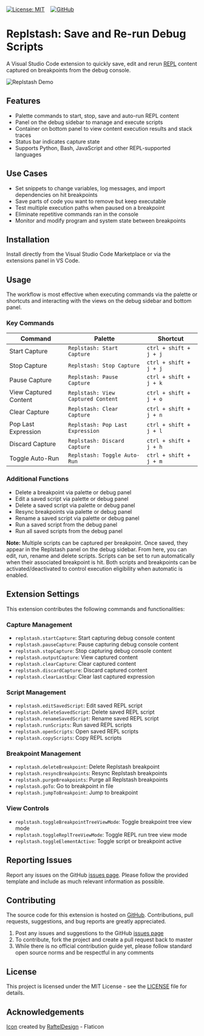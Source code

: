 [![License: MIT](https://img.shields.io/badge/License-MIT-yellow.svg)](https://opensource.org/licenses/MIT)
&nbsp;&nbsp;
[![GitHub](https://img.shields.io/badge/github-%23121011.svg?style=flat&logo=github&logoColor=white)](https://github.com/FelixVaughan/Replstash)

# Replstash: Save and Re-run Debug Scripts

A Visual Studio Code extension to quickly save, edit and rerun [REPL](https://en.wikipedia.org/wiki/Read%E2%80%93eval%E2%80%93print_loop) content captured on breakpoints from the debug console.

![Replstash Demo](images/demo.gif)

## Features 
- Palette commands to start, stop, save and auto-run REPL content
- Panel on the debug sidebar to manage and execute scripts
- Container on bottom panel to view content execution results and stack traces
- Status bar indicates capture state
- Supports Python, Bash, JavaScript and other REPL-supported languages

## Use Cases 
- Set snippets to change variables, log messages, and import dependencies on hit breakpoints
- Save parts of code you want to remove but keep executable
- Test multiple execution paths when paused on a breakpoint
- Eliminate repetitive commands ran in the console
- Monitor and modify program and system state between breakpoints

## Installation

Install directly from the Visual Studio Code Marketplace or via the extensions panel in VS Code.

## Usage

The workflow is most effective when executing commands via the palette or shortcuts and interacting with the views on the debug sidebar and bottom panel.

### Key Commands

| Command | Palette | Shortcut |
|---------|---------|----------|
| Start Capture | `Replstash: Start Capture` | `ctrl + shift + j + j` |
| Stop Capture | `Replstash: Stop Capture` | `ctrl + shift + j + j` |
| Pause Capture | `Replstash: Pause Capture` | `ctrl + shift + j + k` |
| View Captured Content | `Replstash: View Captured Content` | `ctrl + shift + j + o` |
| Clear Capture | `Replstash: Clear Capture` | `ctrl + shift + j + n` |
| Pop Last Expression | `Replstash: Pop Last Expression` | `ctrl + shift + j + l` |
| Discard Capture | `Replstash: Discard Capture` | `ctrl + shift + j + h` |
| Toggle Auto-Run | `Replstash: Toggle Auto-Run` | `ctrl + shift + j + m` |

### Additional Functions
- Delete a breakpoint via palette or debug panel
- Edit a saved script via palette or debug panel
- Delete a saved script via palette or debug panel
- Resync breakpoints via palette or debug panel
- Rename a saved script via palette or debug panel
- Run a saved script from the debug panel
- Run all saved scripts from the debug panel

**Note:** Multiple scripts can be captured per breakpoint. Once saved, they appear in the Replstash panel on the debug sidebar. From here, you can edit, run, rename and delete scripts. Scripts can be set to run automatically when their associated breakpoint is hit. Both scripts and breakpoints can be activated/deactivated to control execution eligibility when automatic is enabled.

## Extension Settings

This extension contributes the following commands and functionalities:

### Capture Management
- `replstash.startCapture`: Start capturing debug console content
- `replstash.pauseCapture`: Pause capturing debug console content
- `replstash.stopCapture`: Stop capturing debug console content
- `replstash.outputCapture`: View captured content
- `replstash.clearCapture`: Clear captured content
- `replstash.discardCapture`: Discard captured content
- `replstash.clearLastExp`: Clear last captured expression

### Script Management
- `replstash.editSavedScript`: Edit saved REPL script
- `replstash.deleteSavedScript`: Delete saved REPL script
- `replstash.renameSavedScript`: Rename saved REPL script
- `replstash.runScripts`: Run saved REPL scripts
- `replstash.openScripts`: Open saved REPL scripts
- `replstash.copyScripts`: Copy REPL scripts

### Breakpoint Management
- `replstash.deleteBreakpoint`: Delete Replstash breakpoint
- `replstash.resyncBreakpoints`: Resync Replstash breakpoints
- `replstash.purgeBreakpoints`: Purge all Replstash breakpoints
- `replstash.goTo`: Go to breakpoint in file
- `replstash.jumpToBreakpoint`: Jump to breakpoint

### View Controls
- `replstash.toggleBreakpointTreeViewMode`: Toggle breakpoint tree view mode
- `replstash.toggleReplTreeViewMode`: Toggle REPL run tree view mode
- `replstash.toggleElementActive`: Toggle script or breakpoint active

## Reporting Issues

Report any issues on the GitHub [issues page](https://github.com/FelixVaughan/Replstash/issues). Please follow the provided template and include as much relevant information as possible.

## Contributing

The source code for this extension is hosted on [GitHub](https://github.com/FelixVaughan/Replstash). Contributions, pull requests, suggestions, and bug reports are greatly appreciated.

1. Post any issues and suggestions to the GitHub [issues page](https://github.com/FelixVaughan/Replstash/issues)
2. To contribute, fork the project and create a pull request back to master
3. While there is no official contribution guide yet, please follow standard open source norms and be respectful in any comments

## License

This project is licensed under the MIT License - see the [LICENSE](LICENSE) file for details.

## Acknowledgements

[Icon](https://www.flaticon.com/free-icons/scenario) created by [RaftelDesign](https://www.flaticon.com/authors/rafteldesign) - Flaticon
